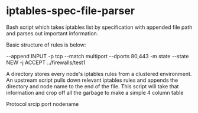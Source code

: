 # iptables-spec-file-parser
Bash script which takes iptables list by specification with appended file path and parses out important information. 


Basic structure of rules is below: 

--append INPUT -p tcp --match multiport --dports 80,443 -m state --state NEW -j ACCEPT ../firewalls/test1

A directory stores every node's iptables rules from a clustered environment.  An upstream script pulls down relevant iptables rules and appends the directory and node name to the end of the file.  This script will take that information and crop off all the garbage to make a simple 4 column table 

Protocol srcip port nodename
